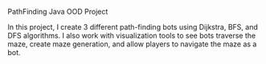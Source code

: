 PathFinding Java OOD Project

In this project, I create 3 different path-finding bots using Dijkstra, BFS, and DFS algorithms. I also work with visualization tools to see bots traverse the maze, create maze generation, and allow players to navigate the maze as a bot. 
